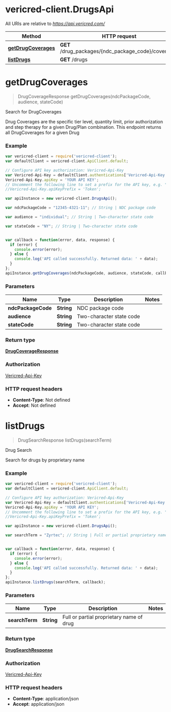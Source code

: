 # vericred-client.DrugsApi

All URIs are relative to *https://api.vericred.com/*

Method | HTTP request | Description
------------- | ------------- | -------------
[**getDrugCoverages**](DrugsApi.md#getDrugCoverages) | **GET** /drug_packages/{ndc_package_code}/coverages | Search for DrugCoverages
[**listDrugs**](DrugsApi.md#listDrugs) | **GET** /drugs | Drug Search


<a name="getDrugCoverages"></a>
# **getDrugCoverages**
> DrugCoverageResponse getDrugCoverages(ndcPackageCode, audience, stateCode)

Search for DrugCoverages

Drug Coverages are the specific tier level, quantity limit, prior
authorization and step therapy for a given Drug/Plan combination. This endpoint
returns all DrugCoverages for a given Drug

### Example
```javascript
var vericred-client = require('vericred-client');
var defaultClient = vericred-client.ApiClient.default;

// Configure API key authorization: Vericred-Api-Key
var Vericred-Api-Key = defaultClient.authentications['Vericred-Api-Key'];
Vericred-Api-Key.apiKey = 'YOUR API KEY';
// Uncomment the following line to set a prefix for the API key, e.g. "Token" (defaults to null)
//Vericred-Api-Key.apiKeyPrefix = 'Token';

var apiInstance = new vericred-client.DrugsApi();

var ndcPackageCode = "12345-4321-11"; // String | NDC package code

var audience = "individual"; // String | Two-character state code

var stateCode = "NY"; // String | Two-character state code


var callback = function(error, data, response) {
  if (error) {
    console.error(error);
  } else {
    console.log('API called successfully. Returned data: ' + data);
  }
};
apiInstance.getDrugCoverages(ndcPackageCode, audience, stateCode, callback);
```

### Parameters

Name | Type | Description  | Notes
------------- | ------------- | ------------- | -------------
 **ndcPackageCode** | **String**| NDC package code | 
 **audience** | **String**| Two-character state code | 
 **stateCode** | **String**| Two-character state code | 

### Return type

[**DrugCoverageResponse**](DrugCoverageResponse.md)

### Authorization

[Vericred-Api-Key](../README.md#Vericred-Api-Key)

### HTTP request headers

 - **Content-Type**: Not defined
 - **Accept**: Not defined

<a name="listDrugs"></a>
# **listDrugs**
> DrugSearchResponse listDrugs(searchTerm)

Drug Search

Search for drugs by proprietary name

### Example
```javascript
var vericred-client = require('vericred-client');
var defaultClient = vericred-client.ApiClient.default;

// Configure API key authorization: Vericred-Api-Key
var Vericred-Api-Key = defaultClient.authentications['Vericred-Api-Key'];
Vericred-Api-Key.apiKey = 'YOUR API KEY';
// Uncomment the following line to set a prefix for the API key, e.g. "Token" (defaults to null)
//Vericred-Api-Key.apiKeyPrefix = 'Token';

var apiInstance = new vericred-client.DrugsApi();

var searchTerm = "Zyrtec"; // String | Full or partial proprietary name of drug


var callback = function(error, data, response) {
  if (error) {
    console.error(error);
  } else {
    console.log('API called successfully. Returned data: ' + data);
  }
};
apiInstance.listDrugs(searchTerm, callback);
```

### Parameters

Name | Type | Description  | Notes
------------- | ------------- | ------------- | -------------
 **searchTerm** | **String**| Full or partial proprietary name of drug | 

### Return type

[**DrugSearchResponse**](DrugSearchResponse.md)

### Authorization

[Vericred-Api-Key](../README.md#Vericred-Api-Key)

### HTTP request headers

 - **Content-Type**: application/json
 - **Accept**: application/json

